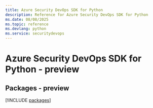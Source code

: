 ```yaml
---
title: Azure Security DevOps SDK for Python
description: Reference for Azure Security DevOps SDK for Python
ms.date: 08/08/2025
ms.topic: reference
ms.devlang: python
ms.service: securitydevops
---
```

# Azure Security DevOps SDK for Python - preview
## Packages - preview
[!INCLUDE [packages](security-devops-index.md)]